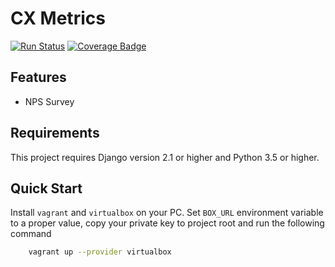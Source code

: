 # CX Metrics

[![Run Status](https://api.shippable.com/projects/5cc3ea20096837000791592a/badge?branch=develop)]()
[![Coverage Badge](https://api.shippable.com/projects/5cc3ea20096837000791592a/coverageBadge?branch=develop)]()

## Features

 - NPS Survey

## Requirements

This project requires Django version 2.1 or higher and Python 3.5 or higher.

## Quick Start

Install ``vagrant`` and ``virtualbox`` on your PC. Set ``BOX_URL`` environment
variable to a proper value, copy your private key to project root and
run the following command

```bash
    vagrant up --provider virtualbox
```